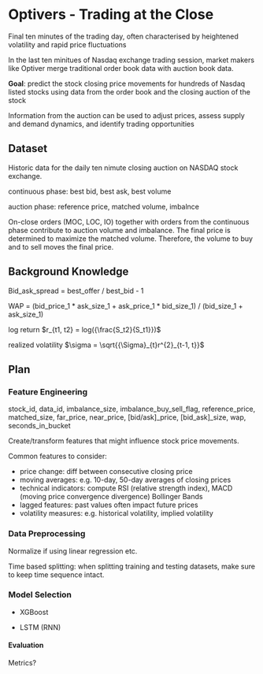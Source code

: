 # Optivers - Trading at the Close

Final ten minutes of the trading day, often characterised by heightened volatility and rapid price fluctuations

In the last ten minitues of Nasdaq exchange trading session, market makers like Optiver merge traditional order book data with auction book data.

**Goal**:
predict the stock closing price movements for hundreds of Nasdaq listed stocks
using data from the order book and the closing auction of the stock

Information from the auction can be used to adjust prices, assess supply and demand dynamics, and identify trading opportunities

## Dataset

Historic data for the daily ten nimute closing auction on NASDAQ stock exchange.

continuous phase: best bid, best ask, best volume

auction phase: reference price, matched volume, imbalnce

On-close orders (MOC, LOC, IO) together with orders from the continuous phase contribute to auction volume and imbalance.
The final price is determined to maximize the matched volume. Therefore, the volume to buy and to sell moves the final price.

## Background Knowledge

Bid_ask_spread = best_offer / best_bid - 1

WAP = (bid_price_1 * ask_size_1 + ask_price_1 * bid_size_1) / (bid_size_1 + ask_size_1)

log return $r_{t1, t2} = log({\frac{S_t2}{S_t1}})$

realized volatility $\sigma = \sqrt{{\Sigma}_{t}r^{2}_{t-1, t}}$

## Plan

### Feature Engineering

stock_id, data_id, imbalance_size, imbalance_buy_sell_flag, reference_price, matched_size, far_price, near_price, [bid/ask]_price, [bid_ask]_size, wap, seconds_in_bucket

Create/transform features that might influence stock price movements.

Common features to consider:

- price change: diff between consecutive closing price
- moving averages: e.g. 10-day, 50-day averages of closing prices
- technical indicators: compute RSI (relative strength index), MACD (moving price convergence divergence) Bollinger Bands
- lagged features: past values often impact future prices
- volatility measures: e.g. historical volatility, implied volatility

### Data Preprocessing

Normalize if using linear regression etc.

Time based splitting:
when splitting training and testing datasets, make sure to keep time sequence intact.

### Model Selection

- XGBoost

- LSTM (RNN)

#### Evaluation

Metrics?
